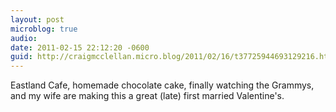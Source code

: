 ```yaml
---
layout: post
microblog: true
audio: 
date: 2011-02-15 22:12:20 -0600
guid: http://craigmcclellan.micro.blog/2011/02/16/t37725944693129216.html
---
```

Eastland Cafe, homemade chocolate cake, finally watching the Grammys, and my wife are making this a great (late) first married Valentine's.
